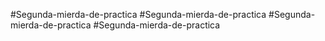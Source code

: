 #Segunda-mierda-de-practica
#Segunda-mierda-de-practica
#Segunda-mierda-de-practica
#Segunda-mierda-de-practica
